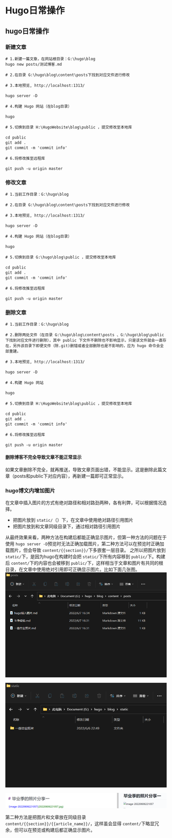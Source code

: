 # Hugo日常操作


## hugo日常操作

### 新建文章

```
# 1.新建一篇文章，在网站根目录：G:\hugo\blog
hugo new posts/测试博客.md

# 2.在目录 G:\hugo\blog\content\posts下找到对应文件进行修改

# 3.本地预览, http://localhost:1313/

hugo server -D

# 4.构建 Hugo 网站（在blog目录）

hugo

# 5.切换到目录 H:\HugoWebsite\blog\public ，提交修改至本地库

cd public
git add .
git commit -m 'commit info'

# 6.将修改推至远程库

git push -u origin master
```

### 修改文章

```
# 1.当前工作目录：G:\hugo\blog

# 2.在目录 G:\hugo\blog\content\posts下找到对应文件进行修改

# 3.本地预览, http://localhost:1313/ 

hugo server -D

# 4.构建 Hugo 网站（在blog目录）

hugo

# 5.切换到目录 G:\hugo\blog\public ，提交修改至本地库

cd public
git add .
git commit -m 'commit info'

# 6.将修改推至远程库

git push -u origin master
```

### 删除文章

```
# 1.当前工作目录：G:\hugo\blog

# 2.删除两处文件（在目录 G:\hugo\blog\content\posts 、G:\hugo\blog\public  下找到对应文件进行删除），其中 public 下文件不删除也不影响显示，只是该文件就会一直存在，另外该目录下即便文件（除.git)删错或者全部删除也是不影响的，应为 hugo 命令会全部重建。

# 3.本地预览, http://localhost:1313/ 

hugo server -D

# 4.构建 Hugo 网站

hugo

# 5.切换到目录 H:\HugoWebsite\blog\public ，提交修改至本地库

cd public
git add .
git commit -m 'commit info'

# 6.将修改推至远程库

git push -u origin master
```

#### 删除博客不完全导致文章不能正常显示

如果文章删除不完全，就再推送，导致文章页面出错，不能显示。这是删除此篇文章（posts和public下对应内容），再新建一篇即可正常显示。

### hugo博文内增加图片

在文章中插入图片的方式有绝对路径和相对路劲两种，各有利弊，可以根据情况选择。

* 把图片放到 `static/`（）下，在文章中使用绝对路径引用图片
* 把图片放到和文章同级目录下，通过相对路径引用图片

 从最终效果来看，两种方法在构建后都能正确显示图片，但第一种方法的问题在于使用 `hugo server -D`预览时无法正确加载图片，第二种方法可以在预览时正确加载图片，但会导致 `content/{{section}}/`下多嵌套一层目录。
  之所以把图片放到 `static/`下，是因为hugo在构建时会把 `static/`下所有内容移到 `public/`下。构建后 `content/`下的内容也会被移到 `public/`下，这样相当于文章和图片有共同的根目录，在文章中使用绝对引用即可正确显示图片。比如下面几张图。
 ![image-202206070101](202206070101.png)

 ![image-202206070102](202206070102.png)

  ![image-202206070103](202206070103.png)

第二种方法是把图片和文章放在同级目录 `content/{{section}}/{{article_name}}/`，这样虽会显得 `content/`下略显冗余，但可以在预览或构建后都正确显示图片。

<!--more-->


